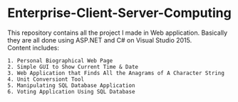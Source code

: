 # Enterprise-Client-Server-Computing
This repository contains all the project I made in Web application. Basically they are all done using ASP.NET and C# on Visual Studio 2015.  
Content includes:  


    1. Personal Biographical Web Page
    2. Simple GUI to Show Current Time & Date
    3. Web Application that Finds All the Anagrams of A Character String
    4. Unit Conversiont Tool 
    5. Manipulating SQL Database Application
    6. Voting Application Using SQL Database
    
